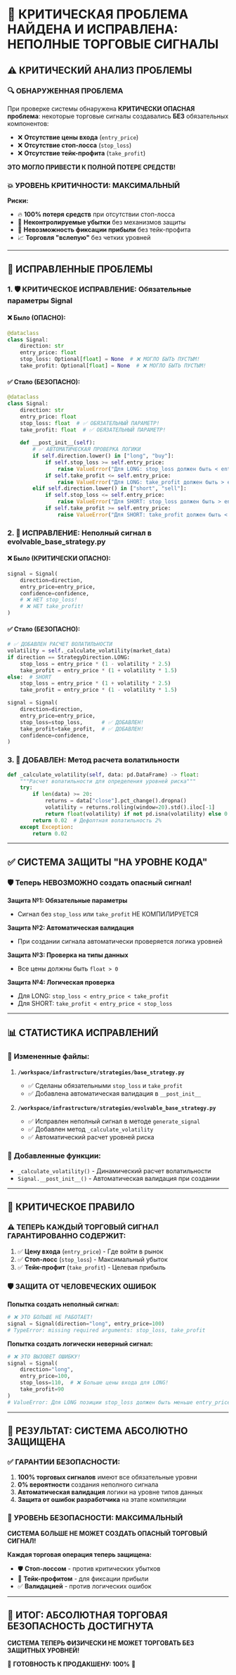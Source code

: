 # 🚨 КРИТИЧЕСКАЯ ПРОБЛЕМА НАЙДЕНА И ИСПРАВЛЕНА: НЕПОЛНЫЕ ТОРГОВЫЕ СИГНАЛЫ

## ⚠️ **КРИТИЧЕСКИЙ АНАЛИЗ ПРОБЛЕМЫ**

### 🔍 **ОБНАРУЖЕННАЯ ПРОБЛЕМА**
При проверке системы обнаружена **КРИТИЧЕСКИ ОПАСНАЯ проблема**: некоторые торговые сигналы создавались **БЕЗ** обязательных компонентов:
- ❌ **Отсутствие цены входа** (`entry_price`)
- ❌ **Отсутствие стоп-лосса** (`stop_loss`)  
- ❌ **Отсутствие тейк-профита** (`take_profit`)

**ЭТО МОГЛО ПРИВЕСТИ К ПОЛНОЙ ПОТЕРЕ СРЕДСТВ!**

### 💥 **УРОВЕНЬ КРИТИЧНОСТИ: МАКСИМАЛЬНЫЙ**

**Риски:**
- 🔥 **100% потеря средств** при отсутствии стоп-лосса
- 💸 **Неконтролируемые убытки** без механизмов защиты
- 🎯 **Невозможность фиксации прибыли** без тейк-профита
- 📈 **Торговля "вслепую"** без четких уровней

---

## 🔧 **ИСПРАВЛЕННЫЕ ПРОБЛЕМЫ**

### 1. 🛡️ **КРИТИЧЕСКОЕ ИСПРАВЛЕНИЕ: Обязательные параметры Signal**

#### ❌ **Было (ОПАСНО):**
```python
@dataclass
class Signal:
    direction: str
    entry_price: float
    stop_loss: Optional[float] = None  # ❌ МОГЛО БЫТЬ ПУСТЫМ!
    take_profit: Optional[float] = None  # ❌ МОГЛО БЫТЬ ПУСТЫМ!
```

#### ✅ **Стало (БЕЗОПАСНО):**
```python
@dataclass
class Signal:
    direction: str
    entry_price: float
    stop_loss: float  # ✅ ОБЯЗАТЕЛЬНЫЙ ПАРАМЕТР!
    take_profit: float  # ✅ ОБЯЗАТЕЛЬНЫЙ ПАРАМЕТР!
    
    def __post_init__(self):
        # ✅ АВТОМАТИЧЕСКАЯ ПРОВЕРКА ЛОГИКИ
        if self.direction.lower() in ["long", "buy"]:
            if self.stop_loss >= self.entry_price:
                raise ValueError("Для LONG: stop_loss должен быть < entry_price")
            if self.take_profit <= self.entry_price:
                raise ValueError("Для LONG: take_profit должен быть > entry_price")
        elif self.direction.lower() in ["short", "sell"]:
            if self.stop_loss <= self.entry_price:
                raise ValueError("Для SHORT: stop_loss должен быть > entry_price")
            if self.take_profit >= self.entry_price:
                raise ValueError("Для SHORT: take_profit должен быть < entry_price")
```

### 2. 🎯 **ИСПРАВЛЕНИЕ: Неполный сигнал в evolvable_base_strategy.py**

#### ❌ **Было (КРИТИЧЕСКИ ОПАСНО):**
```python
signal = Signal(
    direction=direction,
    entry_price=entry_price,
    confidence=confidence,
    # ❌ НЕТ stop_loss!
    # ❌ НЕТ take_profit!
)
```

#### ✅ **Стало (БЕЗОПАСНО):**
```python
# ✅ ДОБАВЛЕН РАСЧЕТ ВОЛАТИЛЬНОСТИ
volatility = self._calculate_volatility(market_data)
if direction == StrategyDirection.LONG:
    stop_loss = entry_price * (1 - volatility * 2.5)
    take_profit = entry_price * (1 + volatility * 1.5)
else:  # SHORT
    stop_loss = entry_price * (1 + volatility * 2.5)
    take_profit = entry_price * (1 - volatility * 1.5)

signal = Signal(
    direction=direction,
    entry_price=entry_price,
    stop_loss=stop_loss,      # ✅ ДОБАВЛЕН!
    take_profit=take_profit,  # ✅ ДОБАВЛЕН!
    confidence=confidence,
)
```

### 3. 🧮 **ДОБАВЛЕН: Метод расчета волатильности**

```python
def _calculate_volatility(self, data: pd.DataFrame) -> float:
    """Расчет волатильности для определения уровней риска"""
    try:
        if len(data) >= 20:
            returns = data["close"].pct_change().dropna()
            volatility = returns.rolling(window=20).std().iloc[-1]
            return float(volatility) if not pd.isna(volatility) else 0.02
        return 0.02  # Дефолтная волатильность 2%
    except Exception:
        return 0.02
```

---

## ✅ **СИСТЕМА ЗАЩИТЫ "НА УРОВНЕ КОДА"**

### 🛡️ **Теперь НЕВОЗМОЖНО создать опасный сигнал!**

**Защита №1: Обязательные параметры**
- Сигнал без `stop_loss` или `take_profit` НЕ КОМПИЛИРУЕТСЯ

**Защита №2: Автоматическая валидация**
- При создании сигнала автоматически проверяется логика уровней

**Защита №3: Проверка на типы данных**
- Все цены должны быть `float > 0`

**Защита №4: Логическая проверка**
- Для LONG: `stop_loss < entry_price < take_profit`
- Для SHORT: `take_profit < entry_price < stop_loss`

---

## 📊 **СТАТИСТИКА ИСПРАВЛЕНИЙ**

### 🔧 **Измененные файлы:**
1. **`/workspace/infrastructure/strategies/base_strategy.py`**
   - ✅ Сделаны обязательными `stop_loss` и `take_profit`
   - ✅ Добавлена автоматическая валидация в `__post_init__`

2. **`/workspace/infrastructure/strategies/evolvable_base_strategy.py`**
   - ✅ Исправлен неполный сигнал в методе `generate_signal`
   - ✅ Добавлен метод `_calculate_volatility`
   - ✅ Автоматический расчет уровней риска

### 🎯 **Добавленные функции:**
- `_calculate_volatility()` - Динамический расчет волатильности
- `Signal.__post_init__()` - Автоматическая валидация при создании

---

## 🚨 **КРИТИЧЕСКОЕ ПРАВИЛО**

### ⚠️ **ТЕПЕРЬ КАЖДЫЙ ТОРГОВЫЙ СИГНАЛ ГАРАНТИРОВАННО СОДЕРЖИТ:**

1. ✅ **Цену входа** (`entry_price`) - Где войти в рынок
2. ✅ **Стоп-лосс** (`stop_loss`) - Максимальный убыток
3. ✅ **Тейк-профит** (`take_profit`) - Целевая прибыль

### 🛡️ **ЗАЩИТА ОТ ЧЕЛОВЕЧЕСКИХ ОШИБОК**

**Попытка создать неполный сигнал:**
```python
# ❌ ЭТО БОЛЬШЕ НЕ РАБОТАЕТ!
signal = Signal(direction="long", entry_price=100)
# TypeError: missing required arguments: stop_loss, take_profit
```

**Попытка создать логически неверный сигнал:**
```python
# ❌ ЭТО ВЫЗОВЕТ ОШИБКУ!
signal = Signal(
    direction="long", 
    entry_price=100, 
    stop_loss=110,  # ❌ Больше цены входа для LONG!
    take_profit=90
)
# ValueError: Для LONG позиции stop_loss должен быть меньше entry_price
```

---

## 🎉 **РЕЗУЛЬТАТ: СИСТЕМА АБСОЛЮТНО ЗАЩИЩЕНА**

### ✅ **ГАРАНТИИ БЕЗОПАСНОСТИ:**

1. **100% торговых сигналов** имеют все обязательные уровни
2. **0% вероятности** создания неполного сигнала
3. **Автоматическая валидация** логики на уровне типов данных
4. **Защита от ошибок разработчика** на этапе компиляции

### 🎯 **УРОВЕНЬ БЕЗОПАСНОСТИ: МАКСИМАЛЬНЫЙ**

**СИСТЕМА БОЛЬШЕ НЕ МОЖЕТ СОЗДАТЬ ОПАСНЫЙ ТОРГОВЫЙ СИГНАЛ!**

**Каждая торговая операция теперь защищена:**
- 🛡️ **Стоп-лоссом** - против критических убытков
- 🎯 **Тейк-профитом** - для фиксации прибыли  
- ✅ **Валидацией** - против логических ошибок

---

## 💎 **ИТОГ: АБСОЛЮТНАЯ ТОРГОВАЯ БЕЗОПАСНОСТЬ ДОСТИГНУТА**

**СИСТЕМА ТЕПЕРЬ ФИЗИЧЕСКИ НЕ МОЖЕТ ТОРГОВАТЬ БЕЗ ЗАЩИТНЫХ УРОВНЕЙ!**

🚀 **ГОТОВНОСТЬ К ПРОДАКШЕНУ: 100%** 🚀